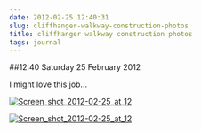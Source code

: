 ```yaml
---
date: 2012-02-25 12:40:31
slug: cliffhanger-walkway-construction-photos
title: cliffhanger walkway construction photos
tags: journal
---
```


##12:40 Saturday 25 February 2012

I might love this job...

 

[![Screen_shot_2012-02-25_at_12](http://getfile3.posterous.com/getfile/files.posterous.com/temp-2012-02-24/qkvDkAqBEbCFezodpeGlsEkErlGvqJlIugugtJfBeGyhJxaczpBkHatuABAz/Screen_shot_2012-02-25_at_12.35.11_PM.png.scaled500.png)](http://getfile7.posterous.com/getfile/files.posterous.com/temp-2012-02-24/qkvDkAqBEbCFezodpeGlsEkErlGvqJlIugugtJfBeGyhJxaczpBkHatuABAz/Screen_shot_2012-02-25_at_12.35.11_PM.png.scaled1000.png)

[![Screen_shot_2012-02-25_at_12](http://getfile2.posterous.com/getfile/files.posterous.com/temp-2012-02-24/ivmdsGEmlhnnkHuubmFGqIrJlbAwzglpfyeCJIpyhrxoujbAhfIvoGHrDmco/Screen_shot_2012-02-25_at_12.35.31_PM.png.scaled500.png)](http://getfile4.posterous.com/getfile/files.posterous.com/temp-2012-02-24/ivmdsGEmlhnnkHuubmFGqIrJlbAwzglpfyeCJIpyhrxoujbAhfIvoGHrDmco/Screen_shot_2012-02-25_at_12.35.31_PM.png.scaled1000.png)
